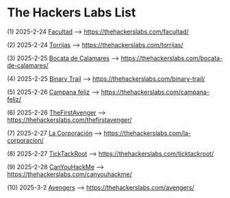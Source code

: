 # The Hackers Labs List

(1) 2025-2-24 [Facultad](./Facultad.md) --> https://thehackerslabs.com/facultad/

(2) 2025-2-24 [Torrijas](./Torrijas.md) --> https://thehackerslabs.com/torrijas/

(3) 2025-2-25 [Bocata de Calamares](./Bocata%20de%20Calamares.md) --> https://thehackerslabs.com/bocata-de-calamares/

(4) 2025-2-25 [Binary Trail](./Binary%20Trail.md) --> https://thehackerslabs.com/binary-trail/

(5) 2025-2-26 [Campana feliz](./Campana%20feliz.md) --> https://thehackerslabs.com/campana-feliz/

(6) 2025-2-26 [TheFirstAvenger](./TheFirstAvenger.md) --> https://thehackerslabs.com/thefirstavenger/

(7) 2025-2-27 [La Corporación](./La%20Corporacion.md) --> https://thehackerslabs.com/la-corporacion/

(8) 2025-2-27 [TickTackRoot](./TickTackRoot.md) --> https://thehackerslabs.com/ticktackroot/

(9) 2025-2-28 [CanYouHackMe](./CanYouHackMe.md) --> https://thehackerslabs.com/canyouhackme/

(10) 2025-3-2 [Avengers](./Avengers.md) --> https://thehackerslabs.com/avengers/
